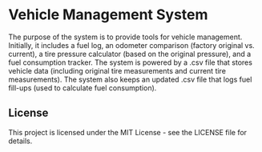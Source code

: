# Vehicle Management System

The purpose of the system is to provide tools for vehicle management. Initially, it includes a fuel log, an odometer
comparison (factory original vs. current), a tire pressure calculator (based on the original pressure), and a fuel
consumption tracker. The system is powered by a .csv file that stores vehicle data (including original tire measurements
and current tire measurements). The system also keeps an updated .csv file that logs fuel fill-ups (used to calculate
fuel consumption).

## License

This project is licensed under the MIT License - see the LICENSE file for details.
